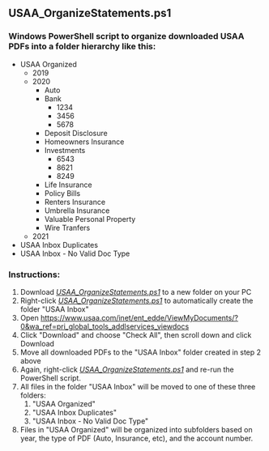 ## USAA_OrganizeStatements.ps1

### Windows PowerShell script to organize downloaded USAA PDFs into a folder hierarchy like this:

* USAA Organized
   * 2019
   * 2020
      * Auto
      * Bank
         * 1234
         * 3456
         * 5678
      * Deposit Disclosure
      * Homeowners Insurance
      * Investments
         * 6543
         * 8621
         * 8249 
      * Life Insurance
      * Policy Bills
      * Renters Insurance
      * Umbrella Insurance
      * Valuable Personal Property
      * Wire Tranfers
   * 2021
* USAA Inbox Duplicates
* USAA Inbox - No Valid Doc Type

### Instructions:
1. Download *[USAA_OrganizeStatements.ps1](https://github.com/Howjadoo/USAATools/blob/main/USAA_OrganizeStatements/USAA_OrganizeStatements.ps1)* to a new folder on your PC
1. Right-click *[USAA_OrganizeStatements.ps1](https://github.com/Howjadoo/USAATools/blob/main/USAA_OrganizeStatements/USAA_OrganizeStatements.ps1)* to automatically create the folder "USAA Inbox"
1. Open https://www.usaa.com/inet/ent_edde/ViewMyDocuments/?0&wa_ref=pri_global_tools_addlservices_viewdocs
1. Click "Download" and choose "Check All", then scroll down and click Download
1. Move all downloaded PDFs to the "USAA Inbox" folder created in step 2 above
1. Again, right-click *[USAA_OrganizeStatements.ps1](https://github.com/Howjadoo/USAATools/blob/main/USAA_OrganizeStatements/USAA_OrganizeStatements.ps1)* and re-run the PowerShell script.
1. All files in the folder "USAA Inbox" will be moved to one of these three folders:
   1. "USAA Organized"
   1. "USAA Inbox Duplicates"
   1. "USAA Inbox - No Valid Doc Type"
1. Files in "USAA Organized" will be organized into subfolders based on year, the type of PDF (Auto, Insurance, etc), and the account number.
